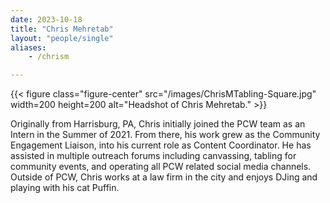 ```yaml
---
date: 2023-10-18
title: "Chris Mehretab"
layout: "people/single"
aliases:
    - /chrism

---
```


{{< figure class="figure-center" src="/images/ChrisMTabling-Square.jpg" width=200 height=200 alt="Headshot of Chris Mehretab." >}}  

Originally from Harrisburg, PA, Chris initially joined the PCW team as an Intern in the Summer of 2021. From there, his work grew as the Community Engagement Liaison, into his current role as Content Coordinator. He has assisted in multiple outreach forums including canvassing, tabling for community events, and operating all PCW related social media channels. Outside of PCW, Chris works at a law firm in the city and enjoys DJing and playing with his cat Puffin.
